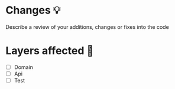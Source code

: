 # Changes 💡
Describe a review of your additions, changes or fixes into the code
# Layers affected 🤔
- [ ] Domain
- [ ] Api
- [ ] Test

